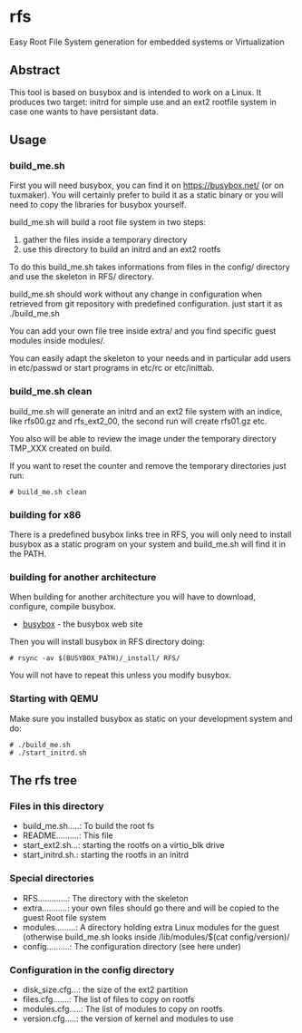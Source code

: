 # rfs
Easy Root File System generation for embedded systems or Virtualization


## Abstract

This tool is based on busybox and is intended to work on a Linux.
It produces two target: initrd for simple use and an ext2 rootfile system
in case one wants to have persistant data.


## Usage

### build_me.sh

First you will need busybox, you can find it on https://busybox.net/
(or on tuxmaker).
You will certainly prefer to build it as a static binary or you will
need to copy the libraries for busybox yourself.

build_me.sh will build a root file system in two steps:
 1) gather the files inside a temporary directory
 2) use this directory to build an initrd and an ext2 rootfs

To do this build_me.sh takes informations from files in the
config/ directory and use the skeleton in RFS/ directory.

build_me.sh should work without any change in configuration
when retrieved from git repository with predefined configuration.
just start it as ./build_me.sh

You can add your own file tree inside extra/ and you find specific
guest modules inside modules/.

You can easily adapt the skeleton to your needs and in particular
add users in etc/passwd or start programs in etc/rc or etc/inittab.

### build_me.sh clean

build_me.sh will generate an initrd and an ext2 file system with
an indice, like rfs00.gz and rfs_ext2_00, the second run will
create rfs01.gz etc.

You also will be able to review the image under the temporary directory
TMP_XXX created on build.

If you want to reset the counter and remove the temporary directories
just run:

````
# build_me.sh clean
````

### building for x86

There is a predefined busybox links tree in RFS, you will
only need to install busybox as a static program on your system
and build_me.sh will find it in the PATH.

### building for another architecture

When building for another architecture you will have to
download, configure, compile busybox.

* [busybox](http://busybox.net) - the busybox web site

Then you will install busybox in RFS directory doing:

````
# rsync -av $(BUSYBOX_PATH)/_install/ RFS/
````
You will not have to repeat this unless you modify busybox.


### Starting with QEMU

Make sure you installed busybox as static on your development
system and do:

````
# ./build_me.sh
# ./start_initrd.sh
````

## The rfs tree

### Files in this directory

* build_me.sh.....: To build the root fs
* README..........: This file
* start_ext2.sh...: starting the rootfs on a virtio_blk drive
* start_initrd.sh.: starting the rootfs in an initrd

### Special directories

* RFS.............: The directory with the skeleton
* extra...........: your own files should go there and will be copied to the guest Root file system
* modules.........: A directory holding extra Linux modules for the guest (otherwise build_me.sh looks inside /lib/modules/$(cat config/version)/
* config..........: The configuration directory (see here under)

### Configuration in the config directory

* disk_size.cfg...: the size of the ext2 partition
* files.cfg.......: The list of files to copy on rootfs
* modules.cfg.....: The list of modules to copy on rootfs
* version.cfg.....: the version of kernel and modules to use


